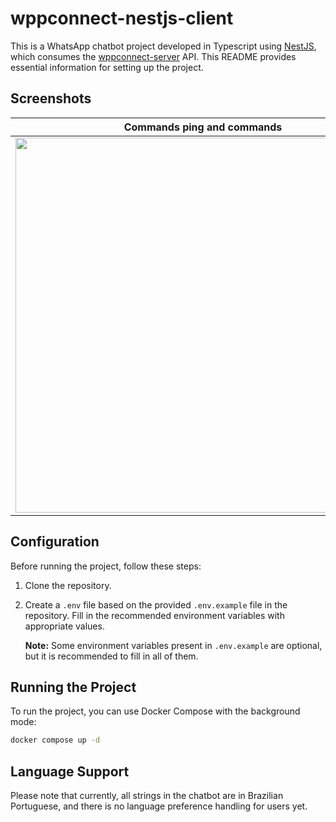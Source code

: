 # wppconnect-nestjs-client

This is a WhatsApp chatbot project developed in Typescript using [NestJS](https://nestjs.com/), which consumes the [wppconnect-server](https://github.com/wppconnect-team/wppconnect-server) API. This README provides essential information for setting up the project.

## Screenshots

Commands ping and commands            |  Commands help and sticker
:-------------------------:|:-------------------------:
<img src="https://github.com/usernein/wppconnect-nestjs-client/assets/29507335/226331fb-a366-4781-a2bd-ad13c800cc6d" width="600" /> | <img src="https://github.com/usernein/wppconnect-nestjs-client/assets/29507335/81d6c52f-b8e6-4be6-9571-4fd4a66e43ec" width="600" />

## Configuration

Before running the project, follow these steps:

1. Clone the repository.

2. Create a `.env` file based on the provided `.env.example` file in the repository. Fill in the recommended environment variables with appropriate values.

   **Note:** Some environment variables present in `.env.example` are optional, but it is recommended to fill in all of them.

## Running the Project

To run the project, you can use Docker Compose with the background mode:

```bash
docker compose up -d
```

## Language Support

Please note that currently, all strings in the chatbot are in Brazilian Portuguese, and there is no language preference handling for users yet.
